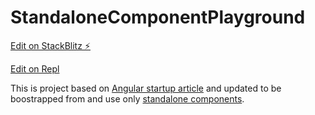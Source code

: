 # StandaloneComponentPlayground

[Edit on StackBlitz ⚡️](https://stackblitz.com/edit/angular-ua7jpw)

[Edit on Repl](https://replit.com/@denis-bondarenk/StandaloneComponentPlayground)

This is project based on [Angular startup article](https://angular.io/start) and updated to be boostrapped from and use only [standalone components](https://angular.io/guide/standalone-components).
